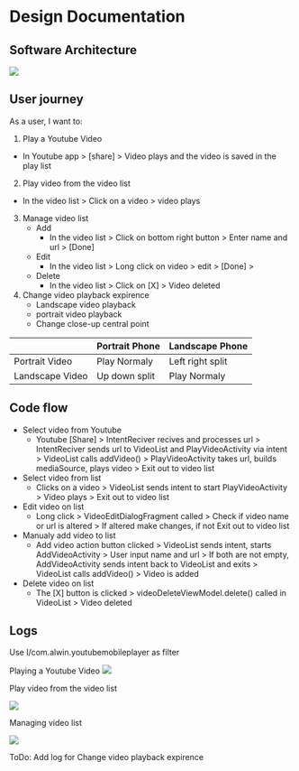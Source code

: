 # Design Documentation
## Software Architecture
![](https://user-images.githubusercontent.com/22556115/107167162-f30c8300-696c-11eb-9833-fb67a1f43c7e.jpg)

## User journey
As a user, I want to: 
1. Play a Youtube Video
  * In Youtube app > [share] > Video plays and the video is saved in the play list
2. Play video from the video list
  * In the video list > Click on a video > video plays
3. Manage video list
    * Add
      - In the video list > Click on bottom right button > Enter name and url > [Done]
    * Edit
      - In the video list > Long click on video > edit > [Done] >
    * Delete
      - In the video list > Click on [X] > Video deleted
4. Change video playback expirence
    * Landscape video playback
    * portrait video playback
    * Change close-up central point
    
|               | Portrait Phone | Landscape Phone
--------------- | -------------- | ----------------
Portrait Video  | Play Normaly   | Left right split 
Landscape Video | Up down split  | Play Normaly
    
  
## Code flow
- Select video from Youtube
  - Youtube [Share] > IntentReciver recives and processes url > IntentReciver sends url to VideoList and PlayVideoActivity via intent > VideoList calls addVideo() > PlayVideoActivity takes url, builds mediaSource, plays video > Exit out to video list
- Select video from list
  - Clicks on a video > VideoList sends intent to start PlayVideoActivity > Video plays > Exit out to video list
- Edit video on list
  - Long click > VideoEditDialogFragment called > Check if video name or url is altered > If altered make changes, if not Exit out to video list
- Manualy add video to list
  - Add video action button clicked > VideoList sends intent, starts AddVideoActivity > User input name and url > If both are not empty, AddVideoActivity sends intent back to VideoList and exits > VideoList calls addVideo() > Video is added
- Delete video on list
  - The [X] button is clicked > videoDeleteViewModel.delete() called in VideoList > Video deleted
  
## Logs
Use I/com.alwin.youtubemobileplayer as filter

Playing a Youtube Video
![](https://user-images.githubusercontent.com/22556115/107166380-a9229d80-696a-11eb-821a-9b3911f70c9e.png)

Play video from the video list

![](https://user-images.githubusercontent.com/22556115/107166378-a7f17080-696a-11eb-9eae-84f1517773e7.png)

Managing video list

![](https://user-images.githubusercontent.com/22556115/107166379-a88a0700-696a-11eb-860d-084f4a4ba489.png)

ToDo: Add log for Change video playback expirence
